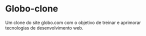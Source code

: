# Globo-clone
Um clone do site globo.com com o objetivo de treinar e aprimorar tecnologias de desenvolvimento web.
